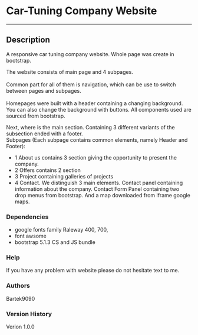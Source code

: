 # Car-Tuning Company Website
-------------------------

## Description
A responsive car tuning company website. Whole page was create in bootstrap.  

The website consists of main page and 4 subpages.<br/>  
Common part for all of them is navigation, which can be use to switch between pages and subpages.   <br/>  
Homepages were built with a header containing a changing background. You can also change the background with buttons.
All components used are sourced from bootstrap.

Next, where is the main section. 
Containing 3 different variants of the subsection ended with a footer.   
Subpages (Each subpage contains common elements, namely Header and Footer):
  - 1 About us contains 3 section giving the opportunity to present the company.
  - 2 Offers contains 2 section
  - 3 Project containing galleries of projects 
  - 4 Contact. We distinguish 3 main elements. Contact  panel containing information about the company. Contact Form Panel containing two drop menus from bootstrap. And a map       downloaded from iframe google maps.

### Dependencies

* google fonts family Raleway 400, 700, 
* font awsome
* bootstrap 5.1.3 CS and JS bundle

### Help

If you have any problem with website please do not hesitate text to me.

### Authors
Bartek9090

### Version History

Verion 1.0.0
